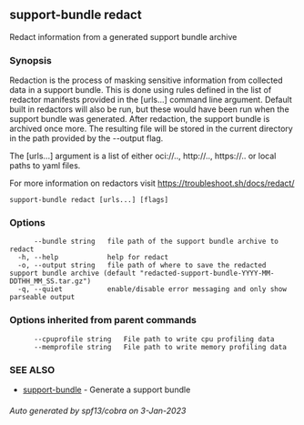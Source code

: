 ## support-bundle redact

Redact information from a generated support bundle archive

### Synopsis

Redaction is the process of masking sensitive information from collected data in a support bundle.
This is done using rules defined in the list of redactor manifests provided in the [urls...] command line
argument. Default built in redactors will also be run, but these would have been run when the support
bundle was generated. After redaction, the support bundle is archived once more. The resulting file will
be stored in the current directory in the path provided by the --output flag.

The [urls...] argument is a list of either oci://.., http://.., https://.. or local paths to yaml files.

For more information on redactors visit https://troubleshoot.sh/docs/redact/


```
support-bundle redact [urls...] [flags]
```

### Options

```
      --bundle string   file path of the support bundle archive to redact
  -h, --help            help for redact
  -o, --output string   file path of where to save the redacted support bundle archive (default "redacted-support-bundle-YYYY-MM-DDTHH_MM_SS.tar.gz")
  -q, --quiet           enable/disable error messaging and only show parseable output
```

### Options inherited from parent commands

```
      --cpuprofile string   File path to write cpu profiling data
      --memprofile string   File path to write memory profiling data
```

### SEE ALSO

* [support-bundle](support-bundle.md)	 - Generate a support bundle

###### Auto generated by spf13/cobra on 3-Jan-2023

